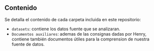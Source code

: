 ## Contenido

Se detalla el contenido de cada carpeta incluida en este repositorio:
- `datasets`: contiene los datos fuente que se analizaran.
- `Documentos auxiliares`: ademas de las consignas dadas por Henry, contiene también documentos útiles para la comprension de nuestra fuente de datos.
